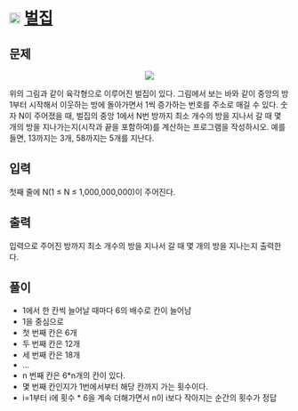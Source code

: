 # <img src="https://d2gd6pc034wcta.cloudfront.net/tier/4.svg" class="solvedac-tier" width="20px"> [벌집](https://www.acmicpc.net/problem/2292)

## 문제

<p align="center">
  <img src="https://user-images.githubusercontent.com/63500239/209520231-9f3d8e29-500f-4f3c-b248-04901f8976d8.png"/>
</p>

위의 그림과 같이 육각형으로 이루어진 벌집이 있다. 그림에서 보는 바와 같이 중앙의 방 1부터 시작해서 이웃하는 방에 돌아가면서 1씩 증가하는 번호를 주소로 매길 수 있다. 숫자 N이 주어졌을 때, 벌집의 중앙 1에서 N번 방까지 최소 개수의 방을 지나서 갈 때 몇 개의 방을 지나가는지(시작과 끝을 포함하여)를 계산하는 프로그램을 작성하시오. 예를 들면, 13까지는 3개, 58까지는 5개를 지난다.

## 입력
첫째 줄에 N(1 ≤ N ≤ 1,000,000,000)이 주어진다.

## 출력
입력으로 주어진 방까지 최소 개수의 방을 지나서 갈 때 몇 개의 방을 지나는지 출력한다.

## 풀이
- 1에서 한 칸씩 늘어날 때마다 6의 배수로 칸이 늘어남
- 1을 중심으로 
- 첫 번째 칸은 6개
- 두 번째 칸은 12개
- 세 번째 칸은 18개
- ...
- n 번째 칸은 6*n개의 칸이 있다.
- 몇 번째 칸인지가 1번에서부터 해당 칸까지 가는 횟수이다.
- i=1부터 i에 횟수 * 6을 계속 더해가면서 n이 i보다 작아지는 순간의 횟수가 정답
